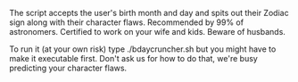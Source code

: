 The script accepts the user's birth month and day and spits out their Zodiac sign along with their character flaws. Recommended by 99% of astronomers. Certified to work on your wife and kids. Beware of husbands.

To run it (at your own risk) type ./bdaycruncher.sh but you might have to make it executable first. Don't ask us for how to do that, we're busy predicting your character flaws.
